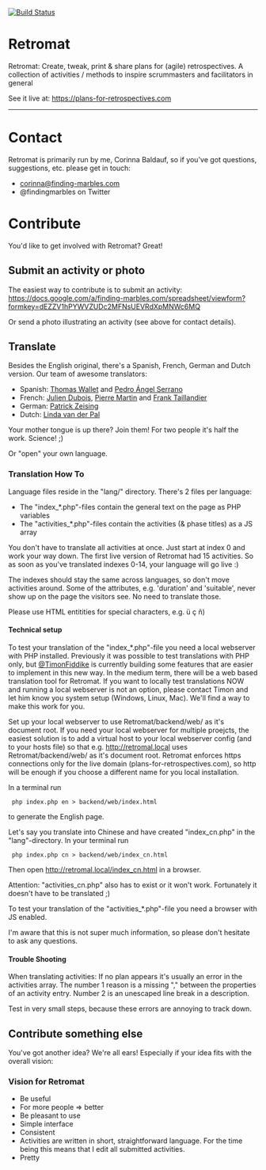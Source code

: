 [![Build Status](https://travis-ci.org/findingmarbles/Retromat.svg?branch=master)](https://travis-ci.org/findingmarbles/Retromat)

Retromat
========

Retromat: Create, tweak, print & share plans for (agile) retrospectives.
            A collection of activities / methods to inspire scrummasters
            and facilitators in general

See it live at:
https://plans-for-retrospectives.com

---

# Contact

Retromat is primarily run by me, Corinna Baldauf, so if you've got questions, suggestions,
etc. please get in touch:

* corinna@finding-marbles.com
* @findingmarbles on Twitter


# Contribute

You'd like to get involved with Retromat? Great!

## Submit an activity or photo

The easiest way to contribute is to submit an activity:
https://docs.google.com/a/finding-marbles.com/spreadsheet/viewform?formkey=dEZZV1hPYWVZUDc2MFNsUEVRdXpMNWc6MQ

Or send a photo illustrating an activity (see above for contact details).

## Translate

Besides the English original, there's a Spanish, French, German and Dutch version.
Our team of awesome translators:

* Spanish: [Thomas Wallet](http://www.elproximopaso.net/) and [Pedro Ángel Serrano](https://twitter.com/pedroserranot)
* French: [Julien Dubois](http://juliendubois.fr/), [Pierre Martin](https://twitter.com/pierremartin) and [Frank Taillandier](http://frank.taillandier.me/)
* German: [Patrick Zeising](https://twitter.com/peezett)
* Dutch: [Linda van der Pal](https://twitter.com/DuchessFounder)

Your mother tongue is up there? Join them! For two people it's half the work. Science! ;)

Or "open" your own language.

### Translation How To

Language files reside in the "lang/" directory. There's 2 files per language:

* The "index_*.php"-files contain the general text on the page as PHP variables
* The  "activities_*.php"-files contain the activities (& phase titles) as a JS array

You don't have to translate all activities at once. Just start at index 0 and work your
way down. The first live version of Retromat had 15 activities. So as soon as you've translated
indexes 0-14, your language will go live :)

The indexes should stay the same across languages, so don't move activities around. Some of the attributes, e.g. 'duration' and 'suitable', never show up on the
page the visitors see. No need to translate those.

Please use HTML entitities for special characters, e.g. &uuml; &ccedil; &ntilde;)

#### Technical setup

To test your translation of the "index_*.php"-file you need a local webserver with PHP installed. Previously it was possible to test translations with PHP only, but [@TimonFiddike](https://twitter.com/TimonFiddike) is currently building some features that are easier to implement in this new way. In the medium term, there will be a web based translation tool for Retromat. If you want to locally test translations NOW and running a local webserver is not an option, please contact Timon and let him know you system setup (Windows, Linux, Mac). We'll find a way to make this work for you.

Set up your local webserver to use Retromat/backend/web/ as it's document root. If you need your local webserver for multiple proejcts, the easiest solution is to add a virtual host to your local webserver config (and to your hosts file) so that e.g. http://retromal.local uses Retromat/backend/web/ as it's document root. Retromat enforces https connections only for the live domain (plans-for-retrospectives.com), so http will be enough if you choose a different name for you local installation.

In a terminal run

```
 php index.php en > backend/web/index.html
```

to generate the English page.

Let's say you translate into Chinese and have created "index_cn.php" in the "lang"-directory.
In your terminal run

```
 php index.php cn > backend/web/index_cn.html
```

Then open http://retromal.local/index_cn.html in a browser.

Attention: "activities_cn.php" also has to exist or it won't work. Fortunately it doesn't have to be translated ;)

To test your translation of the "activities_*.php"-file you need a browser with JS enabled.

I'm aware that this is not super much information, so please don't hesitate to ask any questions.

#### Trouble Shooting

When translating activities:
If no plan appears it's usually an error in the activities array. The number 1 reason is
a missing "," between the properties of an activity entry. Number 2 is an unescaped line
break in a description.

Test in very small steps, because these errors are annoying to track down.

## Contribute something else

You've got another idea? We're all ears! Especially if your idea fits with the overall vision:

### Vision for Retromat

* Be useful
 * For more people => better
* Be pleasant to use
 * Simple interface
 * Consistent
  * Activities are written in short, straightforward language. For the time being this means that I edit all submitted activities.
 * Pretty

